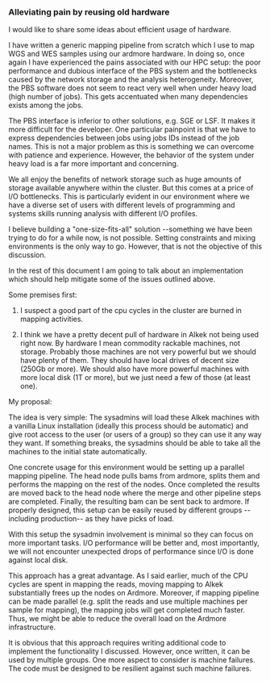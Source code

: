 ### Alleviating pain by reusing old hardware

I would like to share some ideas about efficient usage of hardware.

I have written a generic mapping pipeline from scratch which I use to map WGS and WES samples using our ardmore hardware. In doing so, once again I have experienced the pains associated with our HPC setup: the poor performance and dubious interface of the PBS system and the bottlenecks caused by the network storage and the analysis heterogeneity. Moreover, the PBS software does not seem to react very well when under heavy load (high number of jobs). This gets accentuated when many dependencies exists among the jobs.

The PBS interface is inferior to other solutions, e.g. SGE or LSF. It makes it more difficult for the developer. One particular painpoint is that we have to express dependencies between jobs using jobs IDs instead of the job names. This is not a major problem as this is something we can overcome with patience and experience. However, the behavior of the system under heavy load is a far more important and concerning.

We all enjoy the benefits of network storage such as huge amounts of storage available anywhere within the cluster. But this comes at a price of I/O bottlenecks. This is particularly evident in our environment where we have a diverse set of users with different levels of programming and systems skills running analysis with different I/O profiles.

I believe building a "one-size-fits-all" solution --something we have been trying to do for a while now, is not possible. Setting constraints and mixing environments is the only way to go. However, that is not the objective of this discussion.

In the rest of this document I am going to talk about an implementation which should help mitigate some of the issues outlined above. 

Some premises first:

1) I suspect a good part of the cpu cycles in the cluster are burned in mapping activities. 

2) I think we have a pretty decent pull of hardware in Alkek not being used right now. By hardware I mean commodity rackable machines, not storage. Probably those machines are not very powerful but we should have plenty of them. They should have local drives of decent size (250Gb or more). We should also have more powerful machines with more local disk (1T or more), but we just need a few of those (at least one).

My proposal:

The idea is very simple: The sysadmins will load these Alkek machines with a vanilla Linux installation (ideally this process should be automatic) and give root access to the user (or users of a group) so they can use it any way they want.
If something breaks, the sysadmins should be able to take all the machines to the initial state automatically.

One concrete usage for this environment would be setting up a parallel mapping pipeline. The head node pulls bams from ardmore, splits them and performs the mapping on the rest of the nodes. Once completed the results are moved back to the head node where the merge and other pipeline steps are completed. Finally, the resulting bam can be sent back to ardmore. If properly designed, this setup can be easily reused by different groups --including production-- as they have picks of load.

With this setup the sysadmin involvement is minimal so they can focus on more important tasks. I/O performance will be better and, most importantly, we will not encounter unexpected drops of performance since I/O is done against local disk.

This approach has a great advantage. As I said earlier, much of the CPU cycles are spent in mapping the reads, moving mapping to Alkek substantially frees up the nodes on Ardmore. Moreover, if mapping pipeline can be made parallel (e.g. split the reads and use multiple machines per sample for mapping), the mapping jobs will get completed much faster. Thus, we might be able to reduce the overall load on the Ardmore infrastructure.

It is obvious that this approach requires writing additional code to implement the functionality I discussed. However, once written, it can be used by multiple groups. One more aspect to consider is machine failures. The code must be designed to be resilient against such machine failures.









